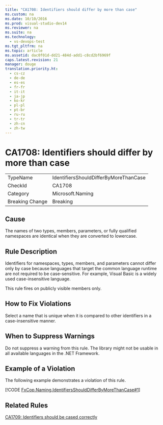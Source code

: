 ```yaml
---
title: "CA1708: Identifiers should differ by more than case"
ms.custom: na
ms.date: 10/10/2016
ms.prod: visual-studio-dev14
ms.reviewer: na
ms.suite: na
ms.technology: 
  - vs-devops-test
ms.tgt_pltfrm: na
ms.topic: article
ms.assetid: dac0f01d-dd21-484d-add1-c8cd2bf6969f
caps.latest.revision: 21
manager: douge
translation.priority.ht: 
  - cs-cz
  - de-de
  - es-es
  - fr-fr
  - it-it
  - ja-jp
  - ko-kr
  - pl-pl
  - pt-br
  - ru-ru
  - tr-tr
  - zh-cn
  - zh-tw
---
```

# CA1708: Identifiers should differ by more than case
|||  
|-|-|  
|TypeName|IdentifiersShouldDifferByMoreThanCase|  
|CheckId|CA1708|  
|Category|Microsoft.Naming|  
|Breaking Change|Breaking|  
  
## Cause  
 The names of two types, members, parameters, or fully qualified namespaces are identical when they are converted to lowercase.  
  
## Rule Description  
 Identifiers for namespaces, types, members, and parameters cannot differ only by case because languages that target the common language runtime are not required to be case-sensitive. For example, Visual Basic is a widely used case-insensitive language.  
  
 This rule fires on publicly visible members only.  
  
## How to Fix Violations  
 Select a name that is unique when it is compared to other identifiers in a case-insensitive manner.  
  
## When to Suppress Warnings  
 Do not suppress a warning from this rule. The library might not be usable in all available languages in the .NET Framework.  
  
## Example of a Violation  
 The following example demonstrates a violation of this rule.  
  
 [!CODE [FxCop.Naming.IdentifiersShouldDifferByMoreThanCase#1](../CodeSnippet/VS_Snippets_CodeAnalysis/FxCop.Naming.IdentifiersShouldDifferByMoreThanCase#1)]  
  
## Related Rules  
 [CA1709: Identifiers should be cased correctly](../VS_IDE/CA1709--Identifiers-should-be-cased-correctly.md)